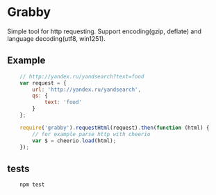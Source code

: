 Grabby
====================

Simple tool for http requesting. Support encoding(gzip, deflate) and language decoding(utf8, win1251).

Example
-------

```javascript
    // http://yandex.ru/yandsearch?text=food
    var request = {
        url: 'http://yandex.ru/yandsearch',
        qs: {
            text: 'food'
        }
    };

    require('grabby').requestHtml(request).then(function (html) {
        // for example parse http with cheerio
        var $ = cheerio.load(html);
    });
```

tests
-----

```bash
    npm test
```




